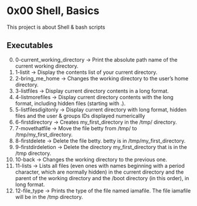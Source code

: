 # 0x00 Shell, Basics
This project is about Shell & bash scripts

## Executables
 0. 0-current_working_directory &rarr; Print the absolute path name of the current working directory.
 1. 1-listit &rarr; Display the contents list of your current directory.
 2. 2-bring_me_home &rarr; Changes the working directory to the user’s home directory.
 3. 3-listfiles &rarr; Display current directory contents in a long format.
 4. 4-listmorefiles &rarr; Display current directory contents with the long format, including hidden files (starting with .).
 5. 5-listfilesdigitonly &rarr; Display current directory with long format, hidden files and the user & groups IDs displayed numericallly
 6. 6-firstdirectory &rarr; Creates my_first_directory in the /tmp/ directory.
 7. 7-movethatfile &rarr; Move the file betty from /tmp/ to /tmp/my_first_directory.
 8. 8-firstdelete &rarr; Delete the file betty. betty is in /tmp/my_first_directory.
 9. 9-firstdirdeletion &rarr; Delete the directory my_first_directory that is in the /tmp directory.
 10. 10-back &rarr; Changes the working directory to the previous one.
 11. 11-lists &rarr; Lists all files (even ones with names beginning with a period character, which are normally hidden) in the current directory and the parent of the working directory and the /boot directory (in this order), in long format.
 12. 12-file_type &rarr; Prints the type of the file named iamafile. The file iamafile will be in the /tmp directory.
